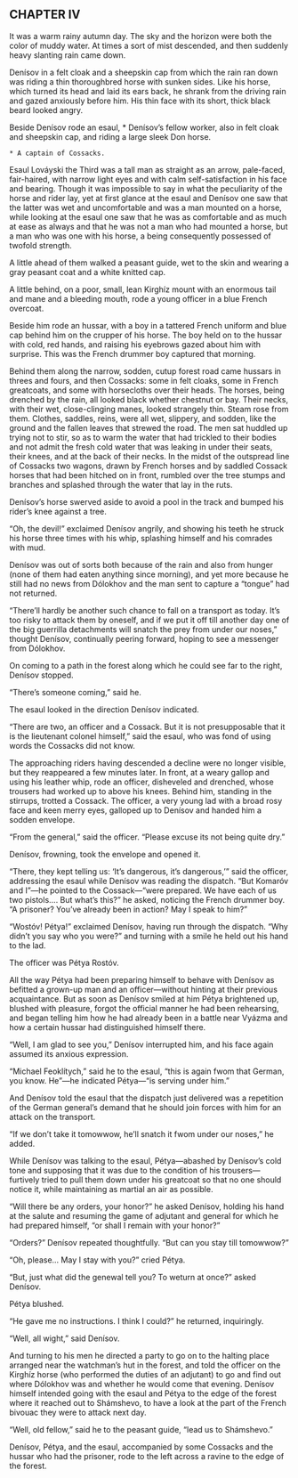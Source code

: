 ## CHAPTER IV

It was a warm rainy autumn day. The sky and the horizon were both
the color of muddy water. At times a sort of mist descended, and then
suddenly heavy slanting rain came down.

Denísov in a felt cloak and a sheepskin cap from which the rain ran down
was riding a thin thoroughbred horse with sunken sides. Like his horse,
which turned its head and laid its ears back, he shrank from the driving
rain and gazed anxiously before him. His thin face with its short, thick
black beard looked angry.

Beside Denísov rode an esaul, * Denísov’s fellow worker, also in felt
cloak and sheepskin cap, and riding a large sleek Don horse.

    * A captain of Cossacks.

Esaul Lováyski the Third was a tall man as straight as an arrow,
pale-faced, fair-haired, with narrow light eyes and with calm
self-satisfaction in his face and bearing. Though it was impossible to
say in what the peculiarity of the horse and rider lay, yet at first
glance at the esaul and Denísov one saw that the latter was wet and
uncomfortable and was a man mounted on a horse, while looking at the
esaul one saw that he was as comfortable and as much at ease as always
and that he was not a man who had mounted a horse, but a man who was one
with his horse, a being consequently possessed of twofold strength.

A little ahead of them walked a peasant guide, wet to the skin and
wearing a gray peasant coat and a white knitted cap.

A little behind, on a poor, small, lean Kirghíz mount with an enormous
tail and mane and a bleeding mouth, rode a young officer in a blue
French overcoat.

Beside him rode an hussar, with a boy in a tattered French uniform and
blue cap behind him on the crupper of his horse. The boy held on to the
hussar with cold, red hands, and raising his eyebrows gazed about him
with surprise. This was the French drummer boy captured that morning.

Behind them along the narrow, sodden, cutup forest road came hussars in
threes and fours, and then Cossacks: some in felt cloaks, some in French
greatcoats, and some with horsecloths over their heads. The horses,
being drenched by the rain, all looked black whether chestnut or bay.
Their necks, with their wet, close-clinging manes, looked strangely
thin. Steam rose from them. Clothes, saddles, reins, were all wet,
slippery, and sodden, like the ground and the fallen leaves that strewed
the road. The men sat huddled up trying not to stir, so as to warm the
water that had trickled to their bodies and not admit the fresh cold
water that was leaking in under their seats, their knees, and at the
back of their necks. In the midst of the outspread line of Cossacks two
wagons, drawn by French horses and by saddled Cossack horses that had
been hitched on in front, rumbled over the tree stumps and branches and
splashed through the water that lay in the ruts.

Denísov’s horse swerved aside to avoid a pool in the track and bumped
his rider’s knee against a tree.

“Oh, the devil!” exclaimed Denísov angrily, and showing his teeth he
struck his horse three times with his whip, splashing himself and his
comrades with mud.

Denísov was out of sorts both because of the rain and also from hunger
(none of them had eaten anything since morning), and yet more because he
still had no news from Dólokhov and the man sent to capture a “tongue”
had not returned.

“There’ll hardly be another such chance to fall on a transport as today.
It’s too risky to attack them by oneself, and if we put it off till
another day one of the big guerrilla detachments will snatch the prey
from under our noses,” thought Denísov, continually peering forward,
hoping to see a messenger from Dólokhov.

On coming to a path in the forest along which he could see far to the
right, Denísov stopped.

“There’s someone coming,” said he.

The esaul looked in the direction Denísov indicated.

“There are two, an officer and a Cossack. But it is not presupposable
that it is the lieutenant colonel himself,” said the esaul, who was fond
of using words the Cossacks did not know.

The approaching riders having descended a decline were no longer
visible, but they reappeared a few minutes later. In front, at a weary
gallop and using his leather whip, rode an officer, disheveled and
drenched, whose trousers had worked up to above his knees. Behind him,
standing in the stirrups, trotted a Cossack. The officer, a very young
lad with a broad rosy face and keen merry eyes, galloped up to Denísov
and handed him a sodden envelope.

“From the general,” said the officer. “Please excuse its not being quite
dry.”

Denísov, frowning, took the envelope and opened it.

“There, they kept telling us: ‘It’s dangerous, it’s dangerous,’”
said the officer, addressing the esaul while Denísov was reading the
dispatch. “But Komaróv and I”—he pointed to the Cossack—“were prepared.
We have each of us two pistols.... But what’s this?” he asked, noticing
the French drummer boy. “A prisoner? You’ve already been in action? May
I speak to him?”

“Wostóv! Pétya!” exclaimed Denísov, having run through the dispatch.
“Why didn’t you say who you were?” and turning with a smile he held out
his hand to the lad.

The officer was Pétya Rostóv.

All the way Pétya had been preparing himself to behave with Denísov as
befitted a grown-up man and an officer—without hinting at their previous
acquaintance. But as soon as Denísov smiled at him Pétya brightened
up, blushed with pleasure, forgot the official manner he had been
rehearsing, and began telling him how he had already been in a battle
near Vyázma and how a certain hussar had distinguished himself there.

“Well, I am glad to see you,” Denísov interrupted him, and his face
again assumed its anxious expression.

“Michael Feoklítych,” said he to the esaul, “this is again fwom that
German, you know. He”—he indicated Pétya—“is serving under him.”

And Denísov told the esaul that the dispatch just delivered was a
repetition of the German general’s demand that he should join forces
with him for an attack on the transport.

“If we don’t take it tomowwow, he’ll snatch it fwom under our noses,” he
added.

While Denísov was talking to the esaul, Pétya—abashed by Denísov’s
cold tone and supposing that it was due to the condition of his
trousers—furtively tried to pull them down under his greatcoat so
that no one should notice it, while maintaining as martial an air as
possible.

“Will there be any orders, your honor?” he asked Denísov, holding his
hand at the salute and resuming the game of adjutant and general for
which he had prepared himself, “or shall I remain with your honor?”

“Orders?” Denísov repeated thoughtfully. “But can you stay till
tomowwow?”

“Oh, please... May I stay with you?” cried Pétya.

“But, just what did the genewal tell you? To weturn at once?” asked
Denísov.

Pétya blushed.

“He gave me no instructions. I think I could?” he returned, inquiringly.

“Well, all wight,” said Denísov.

And turning to his men he directed a party to go on to the halting place
arranged near the watchman’s hut in the forest, and told the officer on
the Kirghíz horse (who performed the duties of an adjutant) to go and
find out where Dólokhov was and whether he would come that evening.
Denísov himself intended going with the esaul and Pétya to the edge of
the forest where it reached out to Shámshevo, to have a look at the part
of the French bivouac they were to attack next day.

“Well, old fellow,” said he to the peasant guide, “lead us to
Shámshevo.”

Denísov, Pétya, and the esaul, accompanied by some Cossacks and the
hussar who had the prisoner, rode to the left across a ravine to the
edge of the forest.





